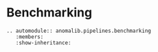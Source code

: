 # Benchmarking

```{eval-rst}
.. automodule:: anomalib.pipelines.benchmarking
   :members:
   :show-inheritance:
```
